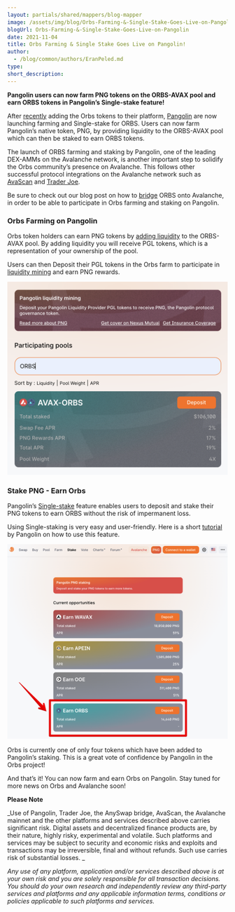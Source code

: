 ```yaml
---
layout: partials/shared/mappers/blog-mapper
image: /assets/img/blog/Orbs-Farming-&-Single-Stake-Goes-Live-on-Pangolin/bg.jpg
blogUrl: Orbs-Farming-&-Single-Stake-Goes-Live-on-Pangolin
date: 2021-11-04
title: Orbs Farming & Single Stake Goes Live on Pangolin!
author:
  - /blog/common/authors/EranPeled.md
type:
short_description:
---
```



**Pangolin users can now farm PNG tokens on the ORBS-AVAX pool and earn ORBS tokens in Pangolin’s Single-stake feature!**

After [recently](https://www.orbs.com/ORBS-is-Now-Available-on-Pangolin/) adding the Orbs tokens to their platform, [Pangolin](https://app.pangolin.exchange/#/swap) are now launching farming and Single-stake for ORBS. Users can now farm Pangolin’s native token, PNG, by providing liquidity to the ORBS-AVAX pool which can then be staked to earn ORBS tokens.

The launch of ORBS farming and staking by Pangolin, one of the leading DEX-AMMs on the Avalanche network, is another important step to solidify the Orbs community’s presence on Avalanche. This follows other successful protocol integrations on the Avalanche network such as [AvaScan](https://www.orbs.com/ORBS-is-now-live-on-AvaScan/) and [Trader Joe](https://www.orbs.com/ORBS-is-now-live-on-Trader-Joe/). 

Be sure to check out our blog post on how to [bridge](https://www.orbs.com/AnySwap-Avalanche/) ORBS onto Avalanche, in order to be able to participate in Orbs farming and staking on Pangolin.

### Orbs Farming on Pangolin

Orbs token holders can earn PNG tokens by [adding liquidity](https://docs.pangolin.exchange/getting-started-on-pangolin/stake-liquidity) to the ORBS-AVAX pool. By adding liquidity you will receive PGL tokens, which is a representation of your ownership of the pool. 

Users can then Deposit their PGL tokens in the Orbs farm to participate in [liquidity mining](https://docs.pangolin.exchange/getting-started-on-pangolin/liquidity-mining) and earn PNG rewards.


![pool](/assets/img/blog/Orbs-Farming-&-Single-Stake-Goes-Live-on-Pangolin/image1.png)


### Stake PNG - Earn Orbs

Pangolin’s [Single-stake](https://app.pangolin.exchange/#/stake/0) feature enables users to deposit and stake their PNG tokens to earn ORBS without the risk of impermanent loss.

Using Single-staking is very easy and user-friendly.
Here is a short [tutorial](https://docs.pangolin.exchange/getting-started-on-pangolin/staking-png) by Pangolin on how to use this feature.

![stake](/assets/img/blog/Orbs-Farming-&-Single-Stake-Goes-Live-on-Pangolin/image2.png)


Orbs is currently one of only four tokens which have been added to Pangolin’s staking. This is a great vote of confidence by Pangolin in the Orbs project!

<div class='line-separator'> </div>

And that’s it! You can now farm and earn Orbs on Pangolin.
Stay tuned for more news on Orbs and Avalanche soon!



<div class='line-separator'> </div>

**Please Note**

_Use of Pangolin, Trader Joe, the AnySwap bridge, AvaScan, the Avalanche mainnet and the other platforms and services described above carries significant risk. Digital assets and decentralized finance products are, by their nature, highly risky, experimental and volatile. Such platforms and services may be subject to security and economic risks and exploits and transactions may be irreversible, final and without refunds. Such use carries risk of substantial losses.  _

_Any use of any platform, application and/or services described above is at your own risk and you are solely responsible for all transaction decisions. You should do your own research and independently review any third-party services and platforms and any applicable information terms, conditions or policies applicable to such platforms and services._
